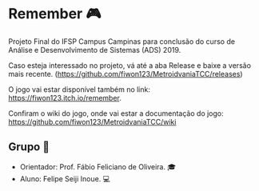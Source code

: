 # Remember :video_game:
Projeto Final do IFSP Campus Campinas para conclusão do curso de Análise e Desenvolvimento de Sistemas (ADS) 2019.

Caso esteja interessado no projeto, vá até a aba Release e baixe a versão mais recente. (https://github.com/fiwon123/MetroidvaniaTCC/releases)

O jogo vai estar disponível também no link: https://fiwon123.itch.io/remember.

Confiram o wiki do jogo, onde vai estar a documentação do jogo: https://github.com/fiwon123/MetroidvaniaTCC/wiki

## Grupo :speech_balloon:
- Orientador: Prof. Fábio Feliciano de Oliveira. :mortar_board:
- Aluno: Felipe Seiji Inoue. :computer:
